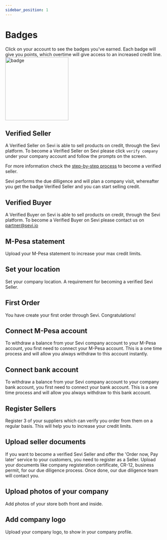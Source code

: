 ```yaml
---
sidebar_position: 1
---
```


# Badges

Click on your account to see the badges you've earned. Each badge will give you points, which overtime will give access to an increased credit line. 
<img src="/ordering/badgepersonal.jpeg" alt="badge" width="200"/>

## Verified Seller 

A Verified Seller on Sevi is able to sell products on credit, through the Sevi platform. 
To become a Verified Seller on Sevi please click `verify company` under your company account and follow the prompts on the screen. 

For more information check the [step-by-step process](docs/seller/apply) to become a verified seller.  

Sevi performs the due dilligence and will plan a company visit, whereafter you get the badge Verified Seller and you can start selling credit. 

## Verified Buyer

A Verified Buyer on Sevi is able to sell products on credit, through the Sevi platform. 
To become a Verified Buyer on Sevi please contact us on partner@sevi.io 

## M-Pesa statement
Upload your M-Pesa statement to increase your max credit limits. 

## Set your location
Set your company location. A requirement for becoming a verified Sevi Seller. 

## First Order
You have create your first order through Sevi. Congratulations!

## Connect M-Pesa account
To withdraw a balance from your Sevi company account to your M-Pesa account, you first need to connect your M-Pesa account. This is a one time process and will allow you always withdraw to this account instantly. 

## Connect bank account
To withdraw a balance from your Sevi company account to your company bank account, you first need to connect your bank account. This is a one time process and will allow you always withdraw to this bank account.

## Register Sellers
Register 3 of your suppliers which can verify you order from them on a regular basis. This will help you to increase your credit limits.

## Upload seller documents
If you want to become a verified Sevi Seller and offer the 'Order now, Pay later' service to your customers, you need to register as a Seller. Upload your documents like company registeration certificate, CR-12, business permit, for our due diligence process. Once done, our due diligence team will contact you.

## Upload photos of your company
Add photos of your store both front and inside. 

## Add company logo
Upload your company logo, to show in your company profile. 

